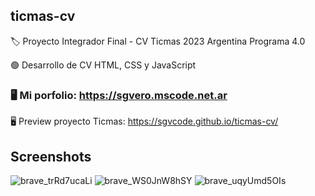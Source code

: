 ## ticmas-cv
🏷️ Proyecto Integrador Final - CV Ticmas 2023  Argentina Programa 4.0

🟢 Desarrollo de CV HTML, CSS y JavaScript

### 🖥️ Mi porfolio: https://sgvero.mscode.net.ar

🖥️ Preview proyecto Ticmas: https://sgvcode.github.io/ticmas-cv/

## Screenshots
![brave_trRd7ucaLi](https://user-images.githubusercontent.com/106033066/213885964-83d8f8a7-97d8-4aab-9025-48d453d56c62.png)
![brave_WS0JnW8hSY](https://user-images.githubusercontent.com/106033066/213885970-66d48961-a3c6-449f-b9cf-523b380c973a.png)
![brave_uqyUmd5OIs](https://user-images.githubusercontent.com/106033066/213885966-914e59d4-ed4e-4b46-9d40-893b6e2f9255.png)
